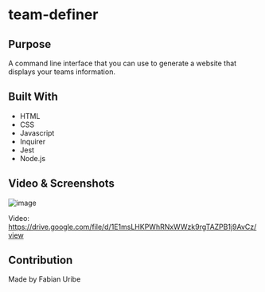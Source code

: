 # team-definer
## Purpose
A command line interface that you can use to generate a website that displays your teams information.

## Built With
* HTML
* CSS
* Javascript
* Inquirer
* Jest
* Node.js

## Video & Screenshots
![image](https://user-images.githubusercontent.com/52329597/153801690-de4a4ded-bc6f-4d51-98f9-14ba49e2bccd.png)

Video: https://drive.google.com/file/d/1E1msLHKPWhRNxWWzk9rgTAZPB1j9AvCz/view


## Contribution
Made by Fabian Uribe
